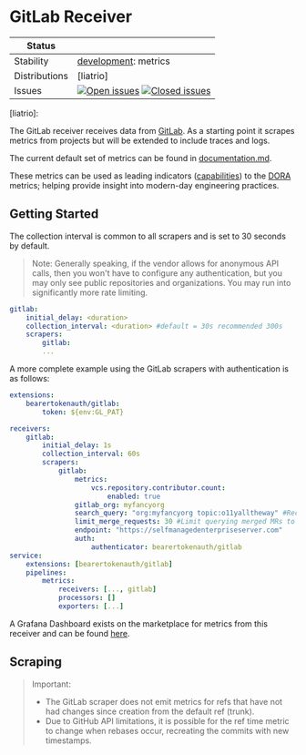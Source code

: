 # GitLab Receiver

<!-- status autogenerated section -->
| Status        |           |
| ------------- |-----------|
| Stability     | [development]: metrics   |
| Distributions | [liatrio] |
| Issues        | [![Open issues](https://img.shields.io/github/issues-search/open-telemetry/opentelemetry-collector-contrib?query=is%3Aissue%20is%3Aopen%20label%3Areceiver%2Fgitlab%20&label=open&color=orange&logo=opentelemetry)](https://github.com/open-telemetry/opentelemetry-collector-contrib/issues?q=is%3Aopen+is%3Aissue+label%3Areceiver%2Fgitlab) [![Closed issues](https://img.shields.io/github/issues-search/open-telemetry/opentelemetry-collector-contrib?query=is%3Aissue%20is%3Aclosed%20label%3Areceiver%2Fgitlab%20&label=closed&color=blue&logo=opentelemetry)](https://github.com/open-telemetry/opentelemetry-collector-contrib/issues?q=is%3Aclosed+is%3Aissue+label%3Areceiver%2Fgitlab) |

[development]: https://github.com/open-telemetry/opentelemetry-collector/blob/main/docs/component-stability.md#development
[liatrio]: 
<!-- end autogenerated section -->

The GitLab receiver receives data from [GitLab](https://gitlab.com/). As a
starting point it scrapes metrics from projects but will be extended to
include traces and logs.

The current default set of metrics can be found in
[documentation.md](./documentation.md).

These metrics can be used as leading indicators ([capabilities][doracap])
to the [DORA][dorafour] metrics; helping provide insight into modern-day
engineering practices.

[doracap]: https://dora.dev/capabilities/
[dorafour]: https://dora.dev/guides/dora-metrics-four-keys/

## Getting Started

The collection interval is common to all scrapers and is set to 30 seconds by default.

> Note: Generally speaking, if the vendor allows for anonymous API calls, then you
> won't have to configure any authentication, but you may only see public repositories
> and organizations. You may run into significantly more rate limiting.

```yaml
gitlab:
    initial_delay: <duration>
    collection_interval: <duration> #default = 30s recommended 300s
    scrapers:
        gitlab:
        ...
```

A more complete example using the GitLab scrapers with authentication is as follows:

```yaml
extensions:
    bearertokenauth/gitlab:
        token: ${env:GL_PAT}

receivers:
    gitlab:
        initial_delay: 1s
        collection_interval: 60s
        scrapers:
            gitlab:
                metrics:
                    vcs.repository.contributor.count:
                        enabled: true
                gitlab_org: myfancyorg
                search_query: "org:myfancyorg topic:o11yalltheway" #Recommended optional query override, defaults to "{org,user}:<gitlab_org>"
                limit_merge_requests: 30 #Limit querying merged MRs to the last 30 days, defaults to querying all historical merged MRs
                endpoint: "https://selfmanagedenterpriseserver.com"
                auth:
                    authenticator: bearertokenauth/gitlab
service:
    extensions: [bearertokenauth/gitlab]
    pipelines:
        metrics:
            receivers: [..., gitlab]
            processors: []
            exporters: [...]
```

A Grafana Dashboard exists on the marketplace for metrics from this receiver
and can be found
[here](https://grafana.com/grafana/dashboards/20976-engineering-effectiveness-metrics/).

## Scraping

> Important:
> * The GitLab scraper does not emit metrics for refs that have not had
>   changes since creation from the default ref (trunk).
> * Due to GitHub API limitations, it is possible for the ref time metric to
>   change when rebases occur, recreating the commits with new timestamps.


<!-- TODO: Combine this documentation once the scraper code is restructured due scope change -->
